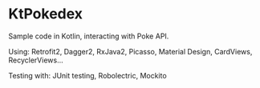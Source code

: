 # KtPokedex

Sample code in Kotlin, interacting with Poke API.

Using:
 Retrofit2,
 Dagger2,
 RxJava2,
 Picasso,
 Material Design,
 CardViews,
 RecyclerViews...

Testing with:
 JUnit testing,
 Robolectric,
 Mockito
